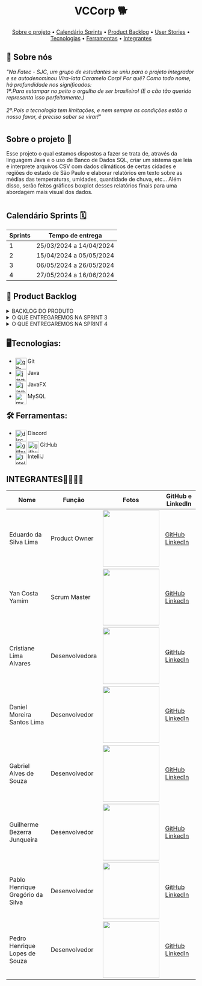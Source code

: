 # <h1 align="center"> VCCorp 🐕​ </h1>

<p align="center">
   <a href="#sobre-o-projeto">Sobre o projeto</a> • 
   <a href="#calendario-sprints">Calendário Sprints</a> • 
   <a href="#product-backlog">Product Backlog</a> •
   <a href="#user-stories">User Stories</a> •
   <a href="#tecnologias">Tecnologias</a> •
   <a href="#ferramentas">Ferramentas</a> •
   <a href="#integrantes">Integrantes</a>
</p>

<span id="Sobre nós">

## :dart: Sobre nós 

<i>"Na Fatec - SJC, um grupo de estudantes se uniu para o projeto integrador e se autodenominou Vira-lata Caramelo Corp! Por quê? Como todo nome, há profundidade nos significados:
<br>1º.Para estampar no peito o orgulho de ser brasileiro! (E o cão tão querido representa isso perfeitamente.) </br>
<br>2º.Pois a tecnologia tem limitações, e nem sempre as condições estão a nosso favor, é preciso saber se virar!"</br></i>

# <h2>Sobre o projeto 💬</h2>
Esse projeto o qual estamos dispostos a fazer se trata de, através da linguagem Java e o uso de Banco de Dados SQL, criar um sistema que leia e interprete arquivos CSV com dados climáticos de certas cidades e regiões do estado de São Paulo e elaborar relatórios em texto sobre as médias das temperaturas, umidades, quantidade de chuva, etc... Além disso, serão feitos gráficos boxplot desses relatórios finais para uma abordagem mais visual dos dados.

# <h2>Calendário Sprints 🗓️</h2>

| Sprints | Tempo de entrega               |
|---------|-------------------------------|
| 1       | 25/03/2024 a 14/04/2024       |
| 2       | 15/04/2024 a 05/05/2024       |
| 3       | 06/05/2024 a 26/05/2024       |
| 4       | 27/05/2024 a 16/06/2024       |

<span id="backlog--entregas">
   
## :pushpin: Product Backlog

<details>
  <summary>BACKLOG DO PRODUTO</summary>

| Prioridade | Função                                             | Descrição                                                                                                          |
|------------|----------------------------------------------------|--------------------------------------------------------------------------------------------------------------------| 
| 1          | Leitura de Arquivos CSV  | Elaborar o diagrama de classes para representar a estrutura do sistema e as relações entre as entidades.            | 
| 2          | Criar Diagrama de Classes  | Desenvolver a lógica para carregar e validar arquivos CSV contendo dados climáticos. Identificar e armazenar os registros suspeitos para revisão manual.             | 
| 3        | Gerenciamento de Estações, Cidades e Unidades de Medida  | Desenvolver a funcionalidade para visualizar, adicionar, modificar e excluir informações sobre estações meteorológicas, cidades e unidades de medida.       | 
| 4          |  Modelar Banco de Dados | Desenvolver a interface de usuário visual para facilitar a interação do usuário com o sistema.                      | 
| 5          | Criar Interface de Usuário (UI) | Modelar o banco de dados para armazenar os dados climáticos de forma eficiente e organizada.                       | 
| 6          | Identificação de Cidades  | Extrair o nome da cidade a partir do nome do arquivo CSV. Associar cada arquivo à sua respectiva cidade.             | 
| 7          | Unificação dos Dados                              | Desenvolver a estrutura de dados para armazenar os dados unificados das cidades. Implementar a lógica para unificar os dados das estações meteorológicas.          |
| 8          | Implementar Banco de Dados MySQL                  | Configurar e implementar o banco de dados MySQL para armazenar os dados climáticos conforme o modelo definido.      | 
| 9          | Tratamento de Registros Suspeitos                 | Implementar uma interface para revisão e correção de registros suspeitos. Permitir a exclusão ou revisão dos registros suspeitos e sua adição à base de dados principal. | 
| 10          | Relatório de Médias por Cidade e Período          | Desenvolver a funcionalidade para gerar relatórios de médias das variáveis climáticas por cidade e período de tempo selecionados pelo usuário.                        |  
| 11          | Preparação para Plotagem de Gráficos Boxplot      | Implementar a lógica para calcular os elementos necessários para plotagem de gráficos boxplot com base nos dados de uma estação em uma determinada data.               | 
| 12         | Ajustes e Melhorias                               | Realizar ajustes finais e melhorias de usabilidade com base no feedback do usuário.                                 |
| 13         | Documentação                                      | Preparar a documentação do sistema, incluindo manuais de usuário e desenvolvedor.                                   |

</details>

<span id="user-stories">

<details>
  <summary>O QUE ENTREGAREMOS NA SPRINT 3</summary>

1. Relatório Situacional

Problema:
A necessidade de um relatório que apresente os valores médios das últimas medidas para cada cidade, facilitando o monitoramento e a comparação das condições climáticas em diferentes localidades.

Requisito:
Relatório que apresente os valores médios das últimas medidas para cada cidade, ajudando na visualização e comparação das condições climáticas.

Descrição no formato:
Como pesquisador, desejo um relatório de situação que apresente os valores médios das últimas medidas para cada cidade, para que eu possa monitorar e comparar facilmente as condições climáticas em diferentes localidades.

Checklist para concluir a demanda:

O relatório deve apresentar os valores médios das últimas medidas para cada cidade.
A interface do usuário deve permitir a seleção fácil de cidades para visualização do relatório.
O relatório deve ser atualizado regularmente com as últimas medidas disponíveis



2 - relatorio boxplot
    Titulo: Relatório de elementos bloxplot

• Problema: A falta de um relatório que calcule os elementos para plotar um gráfico boxplot impede uma análise estatística detalhada das variáveis climáticas de uma estação em uma determinada data. Isso limita a compreensão das distribuições e variações dos dados climáticos, essenciais para estudos aprofundados e decisões baseadas em dados.

• Requisito: Relatório que calcule os elementos para se plotar um gráfico boxplot com base nos dados de uma estação em uma determinada data.

• Descrição no formato: Como pesquisador, desejo um relatório que calcule os elementos necessários para plotar um gráfico boxplot com base nos dados de uma estação em uma determinada data. Isso permitirá uma análise estatística detalhada das distribuições e variações das variáveis climáticas, facilitando a compreensão dos dados e a tomada de decisões informadas.

• Checklist para concluir demanda
  - Os relatórios permitem a seleção de uma estação específica e uma data específica para análise.
  - Os relatórios calculam e apresentam os elementos necessários para plotar um gráfico boxplot (mínimo, primeiro quartil, mediana, terceiro quartil e máximo).
  - A interface do usuário permite a seleção fácil de estações e datas para visualização dos relatórios de boxplot.

3 - tela de definiçao de parametros E 4 - tela de dados suspeitos:

• Problema: Atualmente, os dados sobre o clima em uma mesma cidade são armazenados em diversos arquivos, um para cada estação de monitoramento. Esses arquivos podem ter formatos diferentes e conter valores incorretos devido a enganos humanos ou problemas na coleta automática, por tanto é preciso uma maneira de lidar com registros suspeitos.

• Requisito: "Tratamento de registros suspeitos, que permita exclusão ou revisão. Deve ser possível 
alterar os valores e passá-los à base de dados principal ou excluí-los. [...] . Registros suspeitos (exemplo: registro com temperatura acima de 60 graus Celsius ou inferior a -20  graus Celsius) devem ser armazenados a parte para revisão manual."


• Descrição no formato: Como pesquisador, quero ter a capacidade de corrigir ou excluir informações suspeitas nos registros de dados climáticos. Isso garantirá que tenhamos informações precisas sobre o clima em nossa região de estudo, facilitando nossa análise e tomada de decisões.

• Checklist para concluir demanda
   - Os registros suspeitos são facilmente identificados e acessíveis para o pesquisador.
   - O sistema permite que o pesquisador revise e corrija os registros suspeitos conforme necessário.
   - As alterações feitas nos registros suspeitos são devidamente salvas, assegurando a precisão dos dados.
----

• Problema: Atualmente, os dados sobre o clima em uma mesma cidade são armazenados em diversos arquivos, um para cada estação de monitoramento. Esses arquivos podem ter formatos diferentes e conter valores incorretos devido a enganos humanos ou problemas na coleta automática, por tanto é preciso uma maneira de lidar com registros suspeitos.

• Requisito: "Tratamento de registros suspeitos, que permita exclusão ou revisão. Deve ser possível 
alterar os valores e passá-los à base de dados principal ou excluí-los. [...] . Registros suspeitos (exemplo: registro com temperatura acima de 60 graus Celsius ou inferior a -20  graus Celsius) devem ser armazenados a parte para revisão manual."

• Descrição no formato: Como pesquisador, quero ter a capacidade de corrigir ou excluir informações suspeitas nos registros de dados climáticos. Isso garantirá que tenhamos informações precisas sobre o clima em nossa região de estudo, facilitando nossa análise e tomada de decisões.

• Checklist para concluir demanda
   - Os registros suspeitos são facilmente identificados e acessíveis para o pesquisador.
   - O sistema permite que o pesquisador revise e corrija os registros suspeitos conforme necessário.
   - As alterações feitas nos registros suspeitos são devidamente salvas, assegurando a precisão dos dados.

5 - exportaçao csv no situacional e boxplot
Problema:
A falta de uma funcionalidade que permita a exportação de relatórios em formato CSV dificulta a análise e o compartilhamento dos dados climáticos para estudos e apresentações mais aprofundadas.

Requisito:
Funcionalidade que permita a exportação de relatórios em formato CSV, facilitando a análise e o compartilhamento dos dados climáticos.

Descrição no formato:
Como pesquisador, desejo uma funcionalidade que permita a exportação dos relatórios em formato CSV, para que eu possa analisar e compartilhar os dados climáticos de forma mais eficiente e detalhada.

Checklist para concluir a demanda:

A interface do usuário deve permitir a exportação de relatórios em formato CSV.
Os relatórios exportados em CSV devem conter todos os dados apresentados no relatório original.
A funcionalidade de exportação deve ser fácil de usar e acessível a partir da visualização dos relatórios.


</details>


<details>
  <summary>O QUE ENTREGAREMOS NA SPRINT 4</summary>

1 - Relatório de Valor Médio das Variáveis Climáticas por Cidade
Problema:
A ausência de um relatório detalhado de valor médio das variáveis climáticas por cidade, com periodicidade horária, dificulta a análise precisa das condições climáticas ao longo do tempo.

Requisito:
Relatório de valor médio das variáveis climáticas por cidade, que permita escolher uma cidade e um período de tempo específico, apresentando dados com periodicidade horária (um registro a cada hora).

Descrição no formato:
Como pesquisador, desejo um relatório de valor médio das variáveis climáticas por cidade, que permita a escolha de uma cidade e de um período de tempo específico, com dados apresentados a cada hora. Isso permitirá uma análise detalhada e precisa das condições climáticas ao longo do tempo, facilitando estudos e tomadas de decisão.

Checklist para concluir a demanda:

O relatório deve permitir a escolha de uma cidade específica.
O relatório deve permitir a seleção de um período de tempo específico.
O relatório deve apresentar dados climáticos médios com periodicidade horária (um registro a cada hora).
A interface do usuário deve ser intuitiva e permitir a seleção fácil de cidades e períodos de tempo.

2 - Manual do Usuário
Problema:
A ausência de um manual do usuário detalhado dificulta a compreensão e utilização das funcionalidades do sistema pelos usuários finais.

Requisito:
Manual do usuário que descreva detalhadamente todas as funcionalidades do sistema, incluindo instruções de uso e exemplos práticos.

Descrição no formato:
Como usuário, desejo um manual detalhado que explique todas as funcionalidades do sistema, para que eu possa utilizar o sistema de forma eficiente e aproveitar ao máximo suas capacidades.

Checklist para concluir a demanda:

O manual deve cobrir todas as funcionalidades do sistema.
O manual deve incluir instruções claras e exemplos práticos.
O manual deve ser fácil de acessar e navegar.


3 - Diagrama Entidade-Relacionamento
Problema:
A falta de um diagrama entidade-relacionamento claro dificulta a compreensão da estrutura e das relações do banco de dados.

Requisito:
Diagrama entidade-relacionamento que represente claramente a estrutura e as relações do banco de dados.

Descrição no formato:
Como desenvolvedor, desejo um diagrama entidade-relacionamento que represente claramente a estrutura e as relações do banco de dados, para que eu possa entender melhor a arquitetura do sistema e realizar manutenções e expansões de forma eficiente.

Checklist para concluir a demanda:

O diagrama deve representar todas as entidades e suas relações.
O diagrama deve ser claro e fácil de entender.
O diagrama deve estar atualizado com a versão atual do banco de dados.
Instruções de Instalação
Problema:
A ausência de instruções de instalação claras dificulta a configuração e implementação do sistema por novos usuários e administradores.

Requisito:
Instruções de instalação que detalhem passo a passo o processo de configuração e implementação do sistema.

Descrição no formato:
Como administrador, desejo instruções de instalação claras e detalhadas, para que eu possa configurar e implementar o sistema sem dificuldades.

Checklist para concluir a demanda:

As instruções devem cobrir todos os passos necessários para a instalação do sistema.
As instruções devem incluir pré-requisitos e possíveis soluções para problemas comuns.
As instruções devem ser fáceis de seguir e entender.




</details>


## 🖥️Tecnologias:
 * <p>
   <img align="left" title="git-logo" height="30px" src="https://skillicons.dev/icons?i=git"/>
   Git
 </p>
 
* <p>
   <img align="left" title="java-logo" height="30px" src="https://skillicons.dev/icons?i=java"/>
   Java
 </p>

* <p>
   <img align="left" title="javafx-logo" height="30px" src="https://github.com/nininhosam/nininhosam/assets/76211125/5b22e9b0-5474-4366-8742-2b6545952951"/>
   JavaFX
 </p>
 
* <p>
   <img align="left" title="mysql-logo" height="30px" src="https://skillicons.dev/icons?i=mysql"/>
   MySQL
 </p>




## 🛠️ Ferramentas:
* <p>
   <img align="left" title="discord-logo" height="30px" src="https://skillicons.dev/icons?i=discord"/>
   Discord
 </p>
 
* <p>
   <img align="left" title="github-dark" height="30px" src="https://user-images.githubusercontent.com/76211125/227561942-1503fb74-eb8e-41d1-936e-bf22bc2d70eb.png#gh-dark-mode-only"/>
   <img align="left" title="github-light" height="30px" src="https://user-images.githubusercontent.com/76211125/227561896-a90cea71-7431-4908-ac8d-71fc02603eeb.png#gh-light-mode-only"/>
   GitHub
 </p>
 
* <p>
   <img align="left" title="intellij-logo" height="30px" src="https://skillicons.dev/icons?i=idea"/>
   IntelliJ
 </p>


# <h2>INTEGRANTES👨‍💻👩‍💻</h2>
| Nome                                    | Função          | Fotos                                                                                                     | GitHub e LinkedIn                                        |
|-----------------------------------------|-----------------|-----------------------------------------------------------------------------------------------------------|----------------------------------------------------------|
| Eduardo da Silva Lima | Product Owner   | <img src="https://github.com/YanYamim/VCCorp/assets/119015786/24de5e7d-c40f-4d88-a9b6-48ee56f76ec8" width="150px"/> | [GitHub](https://github.com/PortifoliodoEdu) [Linkedln](https://www.linkedin.com/in/edu-datamarketing) |
| Yan Costa Yamim | Scrum Master    | <img src="https://github.com/YanYamim/VCCorp/assets/119015786/f3a0006b-3a5b-45ef-9108-aaf8c2634d98" width="150px"/> | [GitHub](https://github.com/yancostayamim) [Linkedln](https://www.linkedin.com/in/yan-yamim-185220278/) |
| Cristiane Lima Alvares  | Desenvolvedora  | <img src="https://github.com/YanYamim/VCCorp/assets/119015786/c2d64b75-d1f6-4abf-bdfc-ec996563ba5f" width="150px"/> | [GitHub](https://github.com/hstcris) [Linkedln](https://www.linkedin.com/in/cristiane-alvares/) |
| Daniel Moreira Santos Lima  | Desenvolvedor  | <img src="https://github.com/YanYamim/VCCorp/assets/119015786/da3b8d2b-ec18-405c-b2be-7bedff43a27c" width="150px"/> | [GitHub](https://github.com/DanielLimaCpy) [Linkedln](https://www.linkedin.com/in/daniel-lima-637648179?utm_source=share&utm_campaign=share_via&utm_content=profile&utm_medium=android_app) |
| Gabriel Alves de Souza   | Desenvolvedor   | <img src="https://github.com/YanYamim/VCCorp/assets/119015786/e5cc312c-c170-4d27-906d-d49e4b985e6d" width="150px"/> |[GitHub](https://github.com/gabriel15asouza) [Linkedln](https://www.linkedin.com/in/gabriel-alves-de-souza-5b7747267/) |
| Guilherme Bezerra Junqueira | Desenvolvedor | <img src="https://github.com/YanYamim/VCCorp/assets/119015786/2bd4f098-fbf3-46c9-bcf1-696c1e396c44" width="150px"/> | [GitHub](https://github.com/GuilhermebJunqueira) [Linkedln](https://www.linkedin.com/in/guilherme-bezerra-a01035170/) |
| Pablo Henrique Gregório da Silva| Desenvolvedor | <img src="https://github.com/YanYamim/VCCorp/assets/119015786/f32214ff-67c2-4fd8-98bd-47d2fd9ca690" width="150px"/> | [GitHub](https://github.com/pablohgs05) [Linkedln](https://www.linkedin.com/in/pablo-henrique05/) |
| Pedro Henrique Lopes de Souza | Desenvolvedor   | <img src="https://github.com/YanYamim/VCCorp/assets/119015786/ad8a9b5a-c699-4dfd-b2ca-2eee1476d103" width="150px"/> | [GitHub](https://github.com/pelopinho) [Linkedln](https://www.linkedin.com/in/pelopes7/)|

